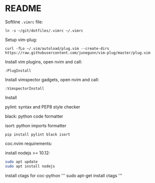 # README

Softline `.vimrc` file:
```
ln -s ~/git/dotfiles/.vimrc ~/.vimrc
```

Setup vim-plug:
```
curl -fLo ~/.vim/autoload/plug.vim --create-dirs https://raw.githubusercontent.com/junegunn/vim-plug/master/plug.vim
```

Install vim plugins, open nvim and call:
```
:PlugInstall
```

Install vimspector gadgets, open nvim and call:
```
:VimspectorInstall
```

Install

pylint: syntax and PEP8 style checker

black: python code formatter

isort: python imports formatter

```
pip install pylint black isort
```

coc.nvim requirements:

install nodejs >= 10.12:
```bash
sudo apt update
sudo apt install nodejs
```

install ctags for coc-python
'''
sudo apt-get install ctags
'''
